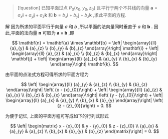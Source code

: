 > [!question] 
已知平面过点 ${P}_{0}\left( {{x}_{0},{y}_{0},{z}_{0}}\right)$ 且平行于两个不共线的向量 $\mathbf{a} = {a}_{x}\mathbf{i} + {a}_{y}\mathbf{j} + {a}_{z}\mathbf{k}$ 和 $\mathbf{b} = {b}_{x}\mathbf{i} + {b}_{y}\mathbf{j} + {b}_{z}\mathbf{k}$ ,求此平面的方程.

解 
因为所求的平面平行于向量 $a$ 和 $b$ ,所以平面的法向量同时垂直于 $a$ 和 $\mathbf{b}$ . 因此,平面的法向量 $\mathbf{n}$ 可取为 $\mathbf{a} \times \mathbf{b}$ ,即

$$
\mathbf{n} = \mathbf{a} \times \mathbf{b} = \left| \begin{array}{ll} {a}_{y} & {a}_{z} \\ {b}_{y} & {b}_{z} \end{array}\right| \mathbf{i} + \left| \begin{array}{ll} {a}_{z} & {a}_{x} \\ {b}_{z} & {b}_{x} \end{array}\right| \mathbf{j} + \left| \begin{array}{ll} {a}_{x} & {a}_{y} \\ {b}_{x} & {b}_{y} \end{array}\right| \mathbf{k}.
$$

由平面的点法式方程可得所求的平面方程为

$$
\left| \begin{array}{ll} {a}_{y} & {a}_{z} \\ {b}_{y} & {b}_{z} \end{array}\right| \left( {x - {x}_{0}}\right) + \left| \begin{array}{ll} {a}_{z} & {a}_{x} \\ {b}_{z} & {b}_{x} \end{array}\right| \left( {y - {y}_{0}}\right) + \left| \begin{array}{ll} {a}_{x} & {a}_{y} \\ {b}_{x} & {b}_{y} \end{array}\right| \left( {z - {z}_{0}}\right) = 0.
$$

为便于记忆, 上面的平面方程可写成如下的行列式形式

$$
\left| \begin{matrix} x - {x}_{0} & y - {y}_{0} & z - {z}_{0} \\ {a}_{x} & {a}_{y} & {a}_{z} \\ {b}_{x} & {b}_{y} & {b}_{z} \end{matrix}\right| = 0.
$$